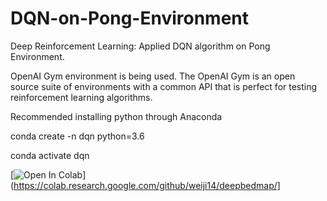 # DQN-on-Pong-Environment
Deep Reinforcement Learning: Applied DQN algorithm on Pong Environment. 

OpenAI Gym environment is being used. The OpenAI Gym is an open source suite of environments with a common API
that is perfect for testing reinforcement learning algorithms.

Recommended installing python through Anaconda 

conda create -n dqn python=3.6

conda activate dqn


[![Open In Colab](https://colab.research.google.com/assets/colab-badge.svg)](https://colab.research.google.com/github/weiji14/deepbedmap/]
